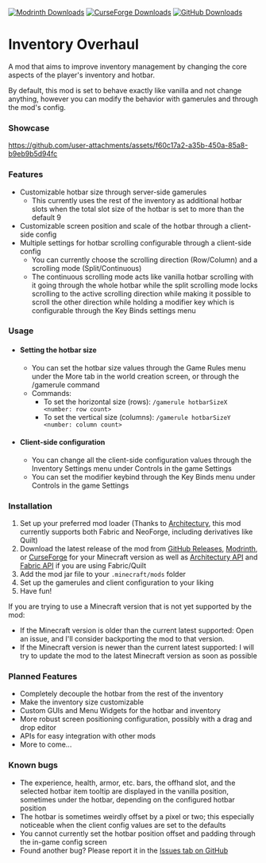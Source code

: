 [![Modrinth Downloads](https://img.shields.io/modrinth/dt/inventory-overhaul?style=for-the-badge&logo=modrinth&color=1bd96a)](https://modrinth.com/project/inventory-overhaul/versions)
[![CurseForge Downloads](https://img.shields.io/curseforge/dt/1317181?style=for-the-badge&logo=curseforge&color=f16436)](https://www.curseforge.com/minecraft/mc-mods/inventory-overhaul/files/all)
[![GitHub Downloads](https://img.shields.io/github/downloads/McMelonTV/InventoryOverhaul/total?style=for-the-badge&logo=github&color=f0f6fc)](https://github.com/McMelonTV/InventoryOverhaul/releases/latest)

# Inventory Overhaul

A mod that aims to improve inventory management by changing the core aspects of the player's inventory and hotbar.

By default, this mod is set to behave exactly like vanilla and not change anything, however you can modify the behavior
with gamerules and through the mod's config.

### Showcase

https://github.com/user-attachments/assets/f60c17a2-a35b-450a-85a8-b9eb9b5d94fc

### Features

- Customizable hotbar size through server-side gamerules
    - This currently uses the rest of the inventory as additional hotbar slots when the total slot size of the hotbar is
      set to more than the default 9
- Customizable screen position and scale of the hotbar through a client-side config
- Multiple settings for hotbar scrolling configurable through a client-side config
    - You can currently choose the scrolling direction (Row/Column) and a scrolling mode (Split/Continuous)
    - The continuous scrolling mode acts like vanilla hotbar scrolling with it going through the whole hotbar while the
      split scrolling mode locks scrolling to the active scrolling direction while making it possible to scroll the
      other direction while holding a modifier key which is configurable through the Key Binds settings menu

### Usage

- #### Setting the hotbar size
    - You can set the hotbar size values through the Game Rules menu under the More tab in the world creation screen, or
      through the /gamerule command
    - Commands:
        - To set the horizontal size (rows): `/gamerule hotbarSizeX <number: row count>`
        - To set the vertical size (columns): `/gamerule hotbarSizeY <number: column count>`
- #### Client-side configuration
    - You can change all the client-side configuration values through the Inventory Settings menu under Controls in the
      game Settings
    - You can set the modifier keybind through the Key Binds menu under Controls in the game Settings

### Installation

1. Set up your preferred mod loader (Thanks to [Architectury](https://github.com/architectury), this mod currently
   supports both Fabric and NeoForge, including derivatives like Quilt)
2. Download the latest release of the mod
   from [GitHub Releases](https://github.com/McMelonTV/InventoryOverhaul/releases/latest), [Modrinth](https://modrinth.com/project/inventory-overhaul/versions),
   or [CurseForge](https://www.curseforge.com/minecraft/mc-mods/inventory-overhaul/files/all) for your Minecraft version as well as [Architectury API](https://modrinth.com/mod/architectury-api/versions) and [Fabric API](https://modrinth.com/mod/fabric-api) if you are using Fabric/Quilt
3. Add the mod jar file to your `.minecraft/mods` folder
4. Set up the gamerules and client configuration to your liking
5. Have fun!

If you are trying to use a Minecraft version that is not yet supported by the mod:

- If the Minecraft version is older than the current latest supported: Open an issue, and I'll consider backporting the
  mod to that version.
- If the Minecraft version is newer than the current latest supported: I will try to update the mod to the latest
  Minecraft version as soon as possible

### Planned Features

- Completely decouple the hotbar from the rest of the inventory
- Make the inventory size customizable
- Custom GUIs and Menu Widgets for the hotbar and inventory
- More robust screen positioning configuration, possibly with a drag and drop editor
- APIs for easy integration with other mods
- More to come...

### Known bugs

- The experience, health, armor, etc. bars, the offhand slot, and the selected hotbar item tooltip are displayed in the
  vanilla position, sometimes under the hotbar, depending on the configured hotbar position
- The hotbar is sometimes weirdly offset by a pixel or two; this especially noticeable when the client config values are
  set to the defaults
- You cannot currently set the hotbar position offset and padding through the in-game config screen
- Found another bug? Please report it in
  the [Issues tab on GitHub](https://github.com/McMelonTV/InventoryOverhaul/issues)

